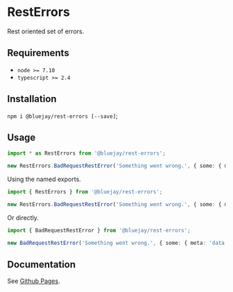 # RestErrors

Rest oriented set of errors.

## Requirements

- `node >= 7.10`
- `typescript >= 2.4`

## Installation

`npm i @bluejay/rest-errors [--save]`;

## Usage

```typescript
import * as RestErrors from '@bluejay/rest-errors';

new RestErrors.BadRequestRestError('Something went wrong.', { some: { meta: 'data' } });
```

Using the named exports.

```typescript
import { RestErrors } from '@bluejay/rest-errors';

new RestErrors.BadRequestRestError('Something went wrong.', { some: { meta: 'data' } });
```

Or directly.

```typescript
import { BadRequestRestError } from '@bluejay/rest-errors';

new BadRequestRestError('Something went wrong.', { some: { meta: 'data' } });
```

## Documentation

See [Github Pages](https://bluebirds-blue-jay.github.io/rest-errors/).